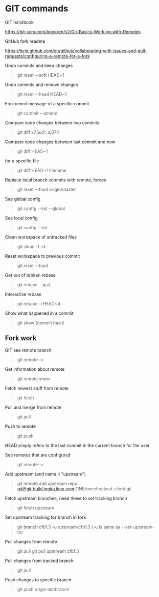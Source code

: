 # GIT commands

GIT handbook

https://git-scm.com/book/en/v2/Git-Basics-Working-with-Remotes

GitHub fork readme

https://help.github.com/en/github/collaborating-with-issues-and-pull-requests/configuring-a-remote-for-a-fork


Undo commits and keep changes
>git reset --soft HEAD~1

Undo commits and remove changes
>git reset --head HEAD~1

Fix commit message of a specific commit
>git commit --amend

Compare code changes between two commits
>git diff k73ud^..dj374

Compare code changes between last commit and now
>git diff HEAD~1

for a specific file
>git diff HEAD~1 filename

Replace local branch commits with remote, forced
>git reset --hard origin/master

See global config
>git config --list --global

See local config
>git config --list

Clean workspace of untracked files
>git clean -f -d

Reset workspace to previous commit
>git reset --hard

Get out of broken rebase
>git rebase --quit

Interactive rebase
>git rebase -i HEAD~4

Show what happened in a commit
>git show [commit hash]

## Fork work

GIT see remote branch
>git remote -v

Get information about remote
>git remote show <remote>

Fetch newest stuff from remote
>git fetch

Pull and merge from remote
>git pull

Push to remote
>git push <remote> <local>

HEAD simply refers to the last commit in the current branch for the user

See remotes that are configured
>git remote -v

Add upstream (and name it "upstream")
>git remote add upstream repo git@git.build.ingka.ikea.com:ONE/onecheckout-client.git

Fetch upstream branches, need these to set tracking branch
>git fetch upstream

Set upstream tracking for branch in fork
>git branch cfb1.3 -u upstream/cfb1.3
(-u is same as --set-upstream-to)

Pull changes from remote
>git pull <remote name> <branch name>
>git pull upstream cfb1.3

Pull changes from tracked branch
>git pull

Push changes to specific branch
>git push origin testbranch
